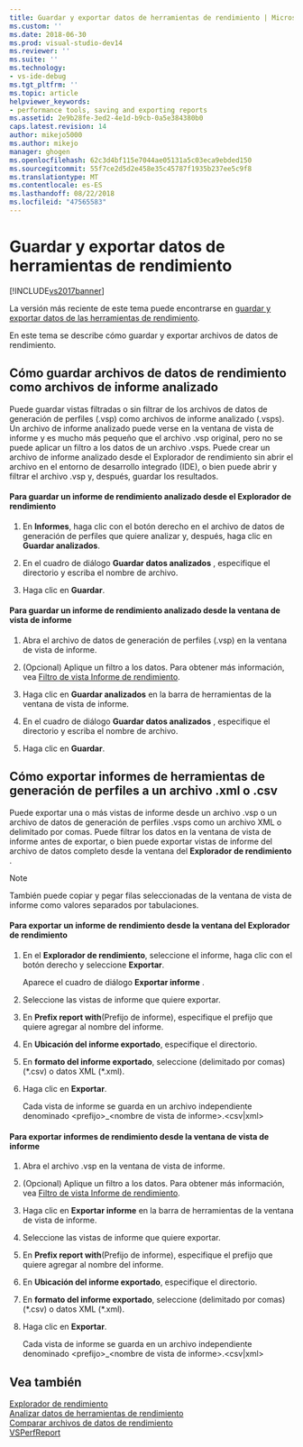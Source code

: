 ```yaml
---
title: Guardar y exportar datos de herramientas de rendimiento | Microsoft Docs
ms.custom: ''
ms.date: 2018-06-30
ms.prod: visual-studio-dev14
ms.reviewer: ''
ms.suite: ''
ms.technology:
- vs-ide-debug
ms.tgt_pltfrm: ''
ms.topic: article
helpviewer_keywords:
- performance tools, saving and exporting reports
ms.assetid: 2e9b28fe-3ed2-4e1d-b9cb-0a5e384380b0
caps.latest.revision: 14
author: mikejo5000
ms.author: mikejo
manager: ghogen
ms.openlocfilehash: 62c3d4bf115e7044ae05131a5c03eca9ebded150
ms.sourcegitcommit: 55f7ce2d5d2e458e35c45787f1935b237ee5c9f8
ms.translationtype: MT
ms.contentlocale: es-ES
ms.lasthandoff: 08/22/2018
ms.locfileid: "47565583"
---
```

# <a name="saving-and-exporting-performance-tools-data"></a>Guardar y exportar datos de herramientas de rendimiento
[!INCLUDE[vs2017banner](../includes/vs2017banner.md)]

La versión más reciente de este tema puede encontrarse en [guardar y exportar datos de las herramientas de rendimiento](https://docs.microsoft.com/visualstudio/profiling/saving-and-exporting-performance-tools-data).  
  
En este tema se describe cómo guardar y exportar archivos de datos de rendimiento.  
  
##  <a name="BKMK_Save_Profiler_Data_Files_As_Analyzed_Report_Files"></a> Cómo guardar archivos de datos de rendimiento como archivos de informe analizado  
 Puede guardar vistas filtradas o sin filtrar de los archivos de datos de generación de perfiles (.vsp) como archivos de informe analizado (.vsps). Un archivo de informe analizado puede verse en la ventana de vista de informe y es mucho más pequeño que el archivo .vsp original, pero no se puede aplicar un filtro a los datos de un archivo .vsps. Puede crear un archivo de informe analizado desde el Explorador de rendimiento sin abrir el archivo en el entorno de desarrollo integrado (IDE), o bien puede abrir y filtrar el archivo .vsp y, después, guardar los resultados.  
  
#### <a name="to-save-an-analyzed-performance-report-from-the-performance-explorer"></a>Para guardar un informe de rendimiento analizado desde el Explorador de rendimiento  
  
1.  En **Informes**, haga clic con el botón derecho en el archivo de datos de generación de perfiles que quiere analizar y, después, haga clic en **Guardar analizados**.  
  
2.  En el cuadro de diálogo **Guardar datos analizados** , especifique el directorio y escriba el nombre de archivo.  
  
3.  Haga clic en **Guardar**.  
  
#### <a name="to-save-an-analyzed-performance-report-from-the-report-view-window"></a>Para guardar un informe de rendimiento analizado desde la ventana de vista de informe  
  
1.  Abra el archivo de datos de generación de perfiles (.vsp) en la ventana de vista de informe.  
  
2.  (Opcional) Aplique un filtro a los datos. Para obtener más información, vea [Filtro de vista Informe de rendimiento](../profiling/performance-report-view-filter.md).  
  
3.  Haga clic en **Guardar analizados** en la barra de herramientas de la ventana de vista de informe.  
  
4.  En el cuadro de diálogo **Guardar datos analizados** , especifique el directorio y escriba el nombre de archivo.  
  
5.  Haga clic en **Guardar**.  
  
## <a name="how-to-export-profiling-tools-reports-to-an-xml-or-csv-file"></a>Cómo exportar informes de herramientas de generación de perfiles a un archivo .xml o .csv  
 Puede exportar una o más vistas de informe desde un archivo .vsp o un archivo de datos de generación de perfiles .vsps como un archivo XML o delimitado por comas. Puede filtrar los datos en la ventana de vista de informe antes de exportar, o bien puede exportar vistas de informe del archivo de datos completo desde la ventana del **Explorador de rendimiento** .  
  
> [!NOTE]
>  También puede copiar y pegar filas seleccionadas de la ventana de vista de informe como valores separados por tabulaciones.  
  
#### <a name="to-export-performance-reports-from-the-performance-explorer-window"></a>Para exportar un informe de rendimiento desde la ventana del Explorador de rendimiento  
  
1.  En el **Explorador de rendimiento**, seleccione el informe, haga clic con el botón derecho y seleccione **Exportar**.  
  
     Aparece el cuadro de diálogo **Exportar informe** .  
  
2.  Seleccione las vistas de informe que quiere exportar.  
  
3.  En **Prefix report with**(Prefijo de informe), especifique el prefijo que quiere agregar al nombre del informe.  
  
4.  En **Ubicación del informe exportado**, especifique el directorio.  
  
5.  En **formato del informe exportado**, seleccione (delimitado por comas) (*.csv) o datos XML (\*.xml).  
  
6.  Haga clic en **Exportar**.  
  
     Cada vista de informe se guarda en un archivo independiente denominado \<prefijo>_\<nombre de vista de informe>.\<csv&#124;xml>  
  
#### <a name="to-export-performance-reports-from-the-report-view-window"></a>Para exportar informes de rendimiento desde la ventana de vista de informe  
  
1.  Abra el archivo .vsp en la ventana de vista de informe.  
  
2.  (Opcional) Aplique un filtro a los datos. Para obtener más información, vea [Filtro de vista Informe de rendimiento](../profiling/performance-report-view-filter.md).  
  
3.  Haga clic en **Exportar informe** en la barra de herramientas de la ventana de vista de informe.  
  
4.  Seleccione las vistas de informe que quiere exportar.  
  
5.  En **Prefix report with**(Prefijo de informe), especifique el prefijo que quiere agregar al nombre del informe.  
  
6.  En **Ubicación del informe exportado**, especifique el directorio.  
  
7.  En **formato del informe exportado**, seleccione (delimitado por comas) (*.csv) o datos XML (\*.xml).  
  
8.  Haga clic en **Exportar**.  
  
     Cada vista de informe se guarda en un archivo independiente denominado \<prefijo>_\<nombre de vista de informe>.\<csv&#124;xml>  
  
## <a name="see-also"></a>Vea también  
 [Explorador de rendimiento](../profiling/performance-explorer.md)   
 [Analizar datos de herramientas de rendimiento](../profiling/analyzing-performance-tools-data.md)   
 [Comparar archivos de datos de rendimiento](../profiling/comparing-performance-data-files.md)   
 [VSPerfReport](../profiling/vsperfreport.md)



